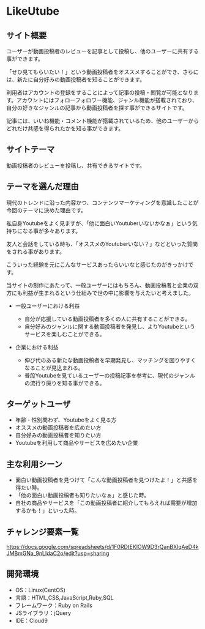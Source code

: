 # LikeUtube

## サイト概要
ユーザーが動画投稿者のレビューを記事として投稿し、他のユーザーに共有する事ができます。

「ぜひ見てもらいたい！」という動画投稿者をオススメすることができ、さらには、新たに自分好みの動画投稿者を知ることができます。

利用者はアカウントの登録をすることによって記事の投稿・閲覧が可能となります。アカウントにはフォローフォロワー機能、ジャンル機能が搭載されており、自分の好きなジャンルの記事から動画投稿者を探す事ができるサイトです。

記事には、いいね機能・コメント機能が搭載されているため、他のユーザーからどれだけ共感を得られたかを知る事ができます。

## サイトテーマ
動画投稿者のレビューを投稿し、共有できるサイトです。

## テーマを選んだ理由
現代のトレンドに沿った内容かつ、コンテンツマーケティングを意識したことが今回のテーマに決めた理由です。

私自身Youtubeをよく見ますが、「他に面白いYoutuberいないかなぁ」という気持ちになる事が多々あります。

友人と会話をしている時も、「オススメのYoutuberいない？」などといった質問をされる事があります。

こういった経験を元にこんなサービスあったらいいなと感じたのがきっかけです。

当サイトの制作にあたって、一般ユーザーにはもちろん、動画投稿者と企業の双方にも利益が生まれるという仕組みで世の中に影響を与えたいと考えました。

* 一般ユーザーにおける利益
  * 自分が応援している動画投稿者を多くの人に共有することができる。
  * 自分好みのジャンルに関する動画投稿者を発見し、よりYoutubeというサービスを楽しむことができる。

* 企業における利益
  * 伸び代のある新たな動画投稿者を早期発見し、マッチングを図りやすくなることが見込まれる。
  * 普段Youtubeを見ているユーザーの投稿記事を参考に、現代のジャンルの流行り廃りを知る事ができる。


## ターゲットユーザ
* 年齢・性別問わず、Youtubeをよく見る方
* オススメの動画投稿者を広めたい方
* 自分好みの動画投稿者を知りたい方
* Youtubeを利用して商品やサービスを広めたい企業

## 主な利用シーン
* 面白い動画投稿者を見つけて「こんな動画投稿者を見つけたよ！」と共感を得たい時。
* 「他の面白い動画投稿者も知りたいなぁ」と感じた時。
* 自社の商品やサービスを「この動画投稿者に紹介してもらえれば需要が増加するかも！」といった時。

## チャレンジ要素一覧
https://docs.google.com/spreadsheets/d/1F0RDtEKlOW9D3rQanBXlqAeD4kJMBmGNa_9nLIdaC2o/edit?usp=sharing
## 開発環境
- OS：Linux(CentOS)
- 言語：HTML,CSS,JavaScript,Ruby,SQL
- フレームワーク：Ruby on Rails
- JSライブラリ：jQuery
- IDE：Cloud9
